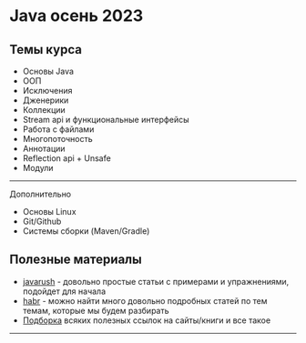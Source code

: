 # Java осень 2023
## Темы курса
* Основы Java
* ООП
* Исключения
* Дженерики
* Коллекции
* Stream api и функциональные интерфейсы
* Работа с файлами
* Многопоточность
* Аннотации
* Reflection api + Unsafe
* Модули
*********
Дополнительно
* Основы Linux
* Git/Github
* Системы сборки (Maven/Gradle)

## Полезные материалы
* [javarush](https://javarush.com) - довольно простые статьи с примерами и упражнениями, подойдет для начала
* [habr](https://habr.com/ru/articles/) - можно найти много довольно подробных статей по тем темам, которые мы будем разбирать
* [Подборка](https://blog.tutortop.ru/java-podborka-poleznyh-resursov-dlya-nachinayushhih/?cid=1694643835604301776) всяких полезных ссылок на сайты/книги и все такое
*********
